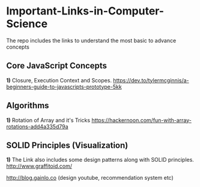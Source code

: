 # Important-Links-in-Computer-Science

The repo includes the links to understand the most basic to advance concepts

## Core JavaScript Concepts

**1)** Closure, Execution Context and Scopes.
https://dev.to/tylermcginnis/a-beginners-guide-to-javascripts-prototype-5kk

## Algorithms

**1)** Rotation of Array and it's Tricks
https://hackernoon.com/fun-with-array-rotations-add4a335d79a

## SOLID Principles (Visualization)
**1)** The Link also includes some design patterns along with SOLID principles.
http://www.graffitoid.com/

http://blog.gainlo.co (design youtube, recommendation system etc)
